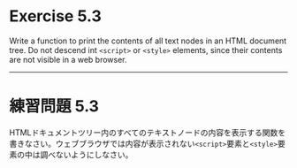 # Exercise 5.3
Write a function to print the contents of all text nodes in an HTML document tree. Do not descend int `<script>` or `<style>` elements, since their contents are not visible in a web browser.

---
# 練習問題 5.3
HTMLドキュメントツリー内のすべてのテキストノードの内容を表示する関数を書きなさい。ウェブブラウザでは内容が表示されない`<script>`要素と`<style>`要素の中は調べないようにしなさい。
